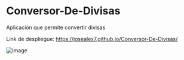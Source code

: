 # Conversor-De-Divisas
Aplicación que permite convertir divisas

Link de despliegue: https://josealex7.github.io/Conversor-De-Divisas/

![image](https://user-images.githubusercontent.com/89882027/151452575-38cd695c-68e6-4b8e-b79d-3088d502df56.png)

